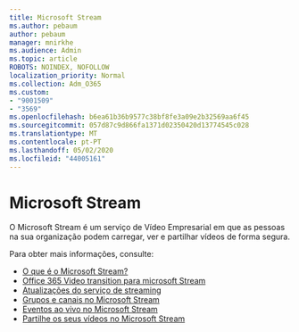 ```yaml
---
title: Microsoft Stream
ms.author: pebaum
author: pebaum
manager: mnirkhe
ms.audience: Admin
ms.topic: article
ROBOTS: NOINDEX, NOFOLLOW
localization_priority: Normal
ms.collection: Adm_O365
ms.custom:
- "9001509"
- "3569"
ms.openlocfilehash: b6ea61b36b9577c38bf8fe3a09e2b32569aa6f45
ms.sourcegitcommit: 057d87c9d866fa1371d02350420d13774545c028
ms.translationtype: MT
ms.contentlocale: pt-PT
ms.lasthandoff: 05/02/2020
ms.locfileid: "44005161"
---
```

# <a name="microsoft-stream"></a>Microsoft Stream

O Microsoft Stream é um serviço de Vídeo Empresarial em que as pessoas na sua organização podem carregar, ver e partilhar vídeos de forma segura. 

Para obter mais informações, consulte:

- [O que é o Microsoft Stream?](https://docs.microsoft.com/stream/overview)
- [Office 365 Video transition para microsoft Stream](https://docs.microsoft.com/stream/migrate-from-office-365)
- [Atualizações do serviço de streaming](https://techcommunity.microsoft.com/t5/microsoft-stream-service-updates/bd-p/StreamAnnouncements)
- [Grupos e canais no Microsoft Stream](https://docs.microsoft.com/stream/groups-channels-organization)
- [Eventos ao vivo no Microsoft Stream](https://docs.microsoft.com/stream/live-event-overview)
- [Partilhe os seus vídeos no Microsoft Stream](https://docs.microsoft.com/stream/portal-share-video)

